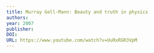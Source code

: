 ```yaml
---
title: Murray Gell-Mann: Beauty and truth in physics
authors: 
year: 2007
publisher: 
DOI: 
URL: https://www.youtube.com/watch?v=UuRxRGR3VpM
---
```


